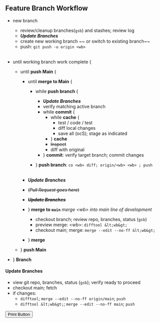 ## Feature Branch Workflow

- new branch
  - review/cleanup branches(`gsb`) and stashes; review log
  - ***Update Branches***
  - create new working branch ~~ or switch to existing branch~~
  - push: `git push -u origin <wb>`<br/><br/>

- until working branch work complete {
  - until **push Main** {
    - until **merge to Main** {

      - while **push branch** {
        - ***Update Branches***
        - verify matching active branch
        - while **commit** {
          - while **cache** {
            - test / code / test
            - diff local changes
            - save all (ocS); stage as indicated
          - } **cache**
          - ~~Inspect~~
          - diff with original
        - } **commit**: verify target branch; commit changes

      - } **push branch**: `co <wb> diff; origin/<wb> <wb> ; push`
<br/><br/>
    - ***Update Branches***
    - ~~(*Pull Request goes here*)~~
    - ~~***Update Branches***~~
    - } **merge to `main`** *merge &lt;wb&gt; into main line of development*
      - checkout branch; review repo, branches, status (`gsb`)
      - preview merge: &lt;wb&gt;: `difftool &lt;wb&gt;`
      - checkout main; merge: `merge --edit --no-ff &lt;wb&gt;`
    - } **merge**
  - } **push Main**
- } **Branch**

#### Update Branches
- view git repo, branches, status (`gsb`); verify ready to proceed
- checkout main; fetch
- if changes:
  - `difftool`; `merge --edit --no-ff origin/main`; `push`
  - `difftool &lt;wb&gt;`; `merge --edit --no-ff main`; `push`

<button onclick="window.print()">Print Button</button>
